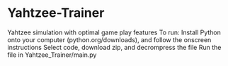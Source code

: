 # Yahtzee-Trainer
Yahtzee simulation with optimal game play features
To run: Install Python onto your computer (python.org/downloads), and follow the onscreen instructions
Select code, download zip, and decrompress the file
Run the file in Yahtzee_Trainer/main.py
